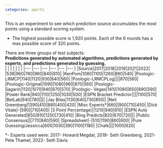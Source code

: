 ```yaml
---
categories: sports
---
```


This is an experiment to see which prediction source accumulates the most points using a standard scoring system.  
*   The highest possible score is 1,920 points. Each of the 6 rounds has a max possible score of 320 points.  

There are three groups of test subjects:  
**Predictions generated by automated algorithms, predictions generated by experts, and predictions generated by guessing.**  
|   |   |   |   |   |   |
|--- |--- |--- |--- |--- |--- |
|Source|2017|2018|2019|2021|2022|
|538|960|780|960|840|810|
|KenPom|1080|1100|1260|890|540|
|Poologic-LRMCP|1140|1120|930|840|560|
|Poologic-LRMCPLog||||870|560|
|Poologic-Original|1090|1080|960|870|560|
|Poologic-Sagarin|1120|1070|940|870|570|
|Poologic- Vegas|1410|1080|650|890|590|
|Power Rank|940|1110|1250|1030|500|
|ESPN Bracket Predictor||||1100|570|
|BetLab|940|780||||
|Jay Bilas|1130|640|730|850||
|Neil Greenberg|1390|410|880|400|420|
|Misc Experts*|660||900|710|450|
|Dick Vitale|-|590||710|400|
|3 Point Percentage|||1210|940|610|
|ESPN Auto Generated|650|810|1250|730|410|
|Bing Predicts|820|670|720|||
|Public Consensus|||770|840|590|
|Spreadsheet|-|510|1190|860|600|
|Pure Guessing/Jessicca|600|1030|390|1100|1180|
|Chalk||||1000|620|

*- Experts used were: 2017- Howard Megdal, 2019- Seth Greenberg, 2021- Pete Thamel, 2022- Seth Davis